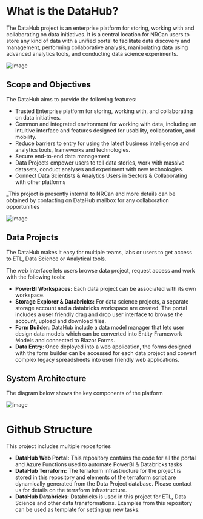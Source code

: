 
# What is the DataHub?

The DataHub project is an enterprise platform for storing, working with and collaborating on data initiatives.  It is a central location for NRCan users to store any kind of data with a unified portal to facilitate data discovery and management, performing collaborative analysis, manipulating data using advanced analytics tools, and conducting data science experiments.

![image](https://user-images.githubusercontent.com/82101285/129956914-9ebe7b07-25dd-4c2c-9da0-d8e8a2499c78.png)


## Scope and Objectives

The DataHub aims to provide the following features:
- Trusted Enterprise platform for storing, working with, and collaborating on data initiatives.
- Common and integrated environment for working with data, including an intuitive interface and features designed for usability, collaboration, and mobility.
- Reduce barriers to entry for using the latest business intelligence and analytics tools, frameworks and technologies.
- Secure end-to-end data management
- Data Projects empower users to tell data stories, work with massive datasets, conduct analyses and experiment with new technologies.
- Connect Data Scientists & Analytics Users in Sectors & Collaborating with other platforms

_This project is presently internal to NRCan and more details can be obtained by contacting on DataHub mailbox for any collaboration opportunities 

![image](https://user-images.githubusercontent.com/82101285/122599381-48a01d00-d03c-11eb-9bb8-a20d76646258.png)

## Data Projects

The DataHub makes it easy for multiple teams, labs or users to get access to ETL, Data Science or Analytical tools.

The web interface lets users browse data project, request access and work with the following tools:
- **PowerBI Workspaces:** Each data project can be associated with its own workspace.
- **Storage Explorer & Databricks:** For data science projects, a separate storage account and a databricks workspace are created. The portal includes a user friendly drag and drop user interface to browse the account, upload and download files.
- **Form Builder**: DataHub include a data model manager that lets user design data models which can be converted into Entity Framework Models and connected to Blazor Forms.
- **Data Entry**: Once deployed into a web application, the forms designed with the form builder can be accessed for each data project and convert complex legacy spreadsheets into user friendly web applications.

## System Architecture

The diagram below shows the key components of the platform

![image](https://user-images.githubusercontent.com/82101285/122604469-fd8a0800-d043-11eb-8e51-e1a3b3325ee2.png)

# Github Structure

This project includes multiple repositories
- **DataHub Web Portal:** This repository contains the code for all the portal and Azure Functions used to automate PowerBI & Databricks tasks
- **DataHub Terraform:** The terraform infrastructure for the project is stored in this repository and elements of the terraform script are dynamically generated from the Data Project database. Please contact us for details on the terraform infrastructure.
- **DataHub Databricks:** Databricks is used in this project for ETL, Data Science and other data transformations. Examples from this repository can be used as template for setting up new tasks.



